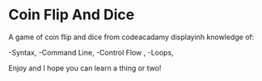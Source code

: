 # Coin Flip And Dice

A game of coin flip and dice from codeacadamy displayinh knowledge of:

-Syntax, 
-Command Line,
-Control Flow ,
-Loops,

Enjoy and I hope you can learn a thing or two!
